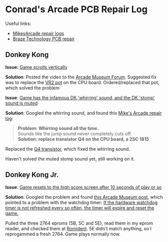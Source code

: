 # Conrad's Arcade PCB Repair Log

Useful links:

 - [MikesArcade repair logs](https://www.mikesarcade.com/arcade/repairs/)
 - [Braze Technology PCB repair](http://www.brasington.org/arcade/tech/)

## Donkey Kong

**Issue:** [Game scrolls vertically](https://www.dropbox.com/s/v13hrtx50dxtgto/VID_20200905_133224.mp4?dl=0)

**Solution**: Posted the video to the [Arcade Museum Forum](https://forums.arcade-museum.com/threads/donkey-kong-20ez-vertical-scrolling.477274/#post-4211422). Suggested fix was to replace the [VR2 pot](https://www.arcadepartsandrepair.com/store/components/trimmer-potentiometers-pots/50k-ohm-trimmer-potentiometer-for-donkey-kong-others-pcb-p1040/) on the CPU board. Ordered/replaced that pot, which solved the problem

**Issue**: [Game has the infamous DK 'whirring' sound, and the DK 'stomp' sound is muted](https://www.dropbox.com/s/0mnjso5mnlkw5ap/PXL_20210122_213851976.mp4)

**Solution**: Googled the whirring sound, and found this [Mike's Arcade repair log](https://www.mikesarcade.com/arcade/repairs/dkong.html):

> **Problem: Whirring sound all the time.**  
> Sounds like the jump sound never completely cuts off.  
> **Solution: replace transistor Q4 on the CPU board, a 2SC 1815**  

Replaced the [Q4 transistor](https://www.arcadepartsandrepair.com/store/pinball-kits-parts/pinball-parts/2sc1815/), which fixed the whirring sound. 

Haven't solved the muted stomp sound yet, still working on it.


## Donkey Kong Jr.

**Issue**: [Game resets to the high score screen after 10 seconds of play or so](https://www.dropbox.com/s/5u1pxj5ybm0v32k/DKJr-reset.mp4)

**Solution**: Googled the problem and found [this Arcade Museum post](https://forums.arcade-museum.com/threads/donkey-kong-jr-resetting.85555/), which pointed to a problem with the watchdog timer: [If the hardware watchdog timer is not refreshed every so often, the timer will expire and reset the game.](http://www.brasington.org/arcade/tech/dkj/)

Pulled the three 2764 eproms (5B, 5C and 5E), read them in my eprom reader, and checked them at [Romident](http://romident.coinopflorida.com/). 5E didn't match anything, so I reprogammed a fresh 2764. Game plays normally now.
